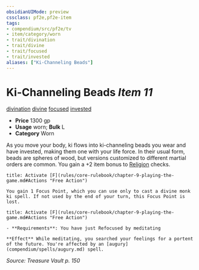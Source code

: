 ```yaml
---
obsidianUIMode: preview
cssclass: pf2e,pf2e-item
tags:
- compendium/src/pf2e/tv
- item/category/worn
- trait/divination
- trait/divine
- trait/focused
- trait/invested
aliases: ["Ki-Channeling Beads"]
---
```

# Ki-Channeling Beads *Item 11*  
[divination](rules/traits/divination.md "Divination School Trait")  [divine](rules/traits/divine.md "Divine Tradition Trait")  [focused](rules/traits/focused.md "Focused Item Trait")  [invested](rules/traits/invested.md "Invested Item Trait")  

- **Price** 1300 gp
- **Usage** worn; **Bulk** L
- **Category** Worn

As you move your body, ki flows into ki-channeling beads you wear and have invested, making them one with your life force. In their usual form, beads are spheres of wood, but versions customized to different martial orders are common. You gain a +2 item bonus to [Religion](compendium/skills.md#Religion) checks.

```ad-embed-ability
title: Activate [F](rules/core-rulebook/chapter-9-playing-the-game.md#Actions "Free Action")

You gain 1 Focus Point, which you can use only to cast a divine monk ki spell. If not used by the end of your turn, this Focus Point is lost.
```

```ad-embed-ability
title: Activate [F](rules/core-rulebook/chapter-9-playing-the-game.md#Actions "Free Action")

- **Requirements**: You have just Refocused by meditating

**Effect** While meditating, you searched your feelings for a portent of the future. You're affected by an [augury](compendium/spells/augury.md) spell.
```

*Source: Treasure Vault p. 150*